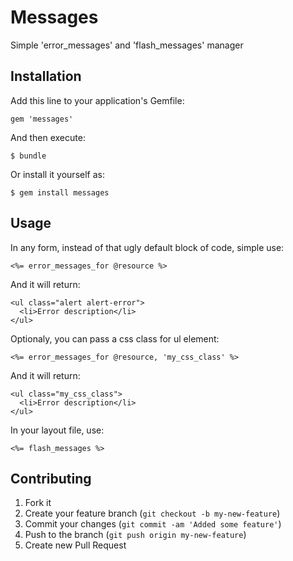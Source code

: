 # Messages

Simple 'error_messages' and 'flash_messages' manager

## Installation

Add this line to your application's Gemfile:

    gem 'messages'

And then execute:

    $ bundle

Or install it yourself as:

    $ gem install messages

## Usage

In any form, instead of that ugly default block of code, simple use:

    <%= error_messages_for @resource %>

And it will return:

    <ul class="alert alert-error">
      <li>Error description</li>
    </ul>

Optionaly, you can pass a css class for ul element:

    <%= error_messages_for @resource, 'my_css_class' %>

And it will return:

    <ul class="my_css_class">
      <li>Error description</li>
    </ul>

In your layout file, use:

    <%= flash_messages %>

## Contributing

1. Fork it
2. Create your feature branch (`git checkout -b my-new-feature`)
3. Commit your changes (`git commit -am 'Added some feature'`)
4. Push to the branch (`git push origin my-new-feature`)
5. Create new Pull Request

